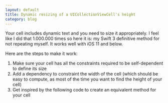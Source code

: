 ```yaml
---
layout: default
title: Dynamic resizing of a UICollectionViewCell's height
category: blog
---
```


Your cell includes dynamic text and you need to size it appropriately. I feel
like I did that 1.000.000 times so here it is: my Swift 3 definitive method for
not repeating myself. It works well with iOS 11 and below.

Here are the steps to make it work:

1. Make sure your cell has all the constraints required to be self-dependent to
   define its size
1. Add a dependency to constraint the width of the cell (which should be easy to
   compute, as most of the time you want to find the height of your cell)
1. Get inspired by the following code to create an equivalent method for your
   cell

<script src="https://gist.github.com/dirtyhenry/1820b9cb07095c42f427e38a912477d4.js">
</script>
